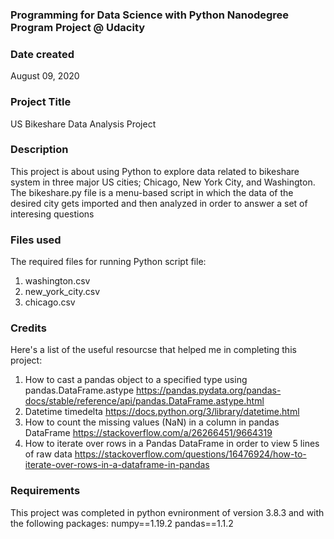 ### Programming for Data Science with Python Nanodegree Program Project @ Udacity
### Date created
August 09, 2020

### Project Title
US Bikeshare Data Analysis Project

### Description
This project is about using Python to explore data related to bikeshare system in three major US cities; Chicago, New York City, and Washington. 
The bikeshare.py file is a menu-based script in which the data of the desired city gets imported and then analyzed in order to answer a set of interesing questions 

### Files used
The required files for running Python script file: 
1. washington.csv
2. new_york_city.csv
3. chicago.csv

### Credits
Here's a list of the useful resourcse that helped me in completing this project:
1. How to cast a pandas object to a specified type using pandas.DataFrame.astype
	https://pandas.pydata.org/pandas-docs/stable/reference/api/pandas.DataFrame.astype.html
2. Datetime timedelta 
	https://docs.python.org/3/library/datetime.html
3. How to count the missing values (NaN) in a column in pandas DataFrame
	https://stackoverflow.com/a/26266451/9664319
4. How to iterate over rows in a Pandas DataFrame in order to view 5 lines of raw data
	https://stackoverflow.com/questions/16476924/how-to-iterate-over-rows-in-a-dataframe-in-pandas

### Requirements
This project was completed in python evnironment of version 3.8.3 and with the following packages:
numpy==1.19.2
pandas==1.1.2